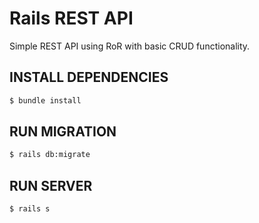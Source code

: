 # Rails REST API

Simple REST API using RoR with basic CRUD functionality.

## INSTALL DEPENDENCIES
```bash
$ bundle install
```

## RUN MIGRATION
```bash
$ rails db:migrate
```

## RUN SERVER
```bash
$ rails s
```
